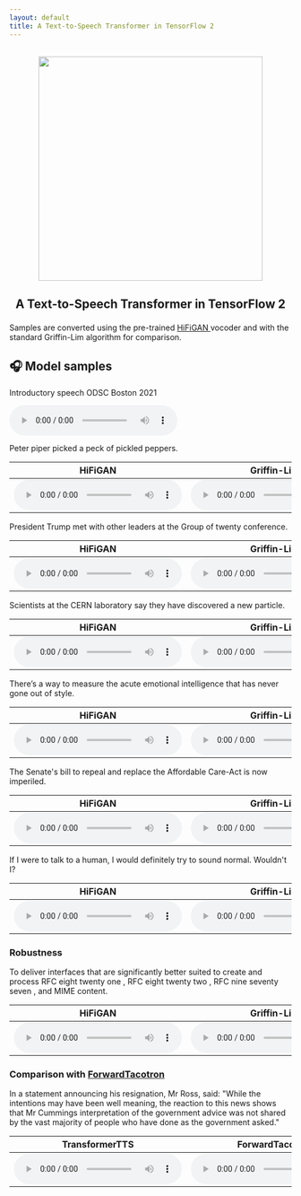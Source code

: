 ```yaml
---
layout: default
title: A Text-to-Speech Transformer in TensorFlow 2
---
```


<p align="center">
    <br>
    <img src="https://raw.githubusercontent.com/as-ideas/TransformerTTS/master/docs/transformer_logo.png" width="400"/>
    <br>
</p>

<h2 align="center">
<p>A Text-to-Speech Transformer in TensorFlow 2</p>
</h2>

<p class="text">Samples are converted using the pre-trained <a href="https://github.com/jik876/hifi-gan"> HiFiGAN </a> vocoder and with the standard Griffin-Lim algorithm for comparison.
</p>

## 🎧 Model samples

<p class="text">Introductory speech ODSC Boston 2021</p>

<audio src="https://github.com/as-ideas/tts_model_outputs/blob/master/LJSpeech_TransformerTTS_hifigan/outputs/presentation_text/presentation_text_ljspeech_hifigan_bdf06b9_95000_new.wav?raw=true" controls preload></audio>


<p class="text">Peter piper picked a peck of pickled peppers.</p>

| <b>HiFiGAN</b> | <b>Griffin-Lim</b> |
|:---:|:---:|
|<audio src="https://github.com/as-ideas/tts_model_outputs/blob/master/LJSpeech_TransformerTTS_hifigan/outputs/test_sentences/test_sentences_ljspeech_hifigan_bdf06b9_95000_6.wav?raw=true" controls preload></audio>|<audio src="https://github.com/as-ideas/tts_model_outputs/blob/master/LJSpeech_TransformerTTS_glim/outputs/test_sentences/test_sentences_ljspeech_bdf06b9_95000_6.wav?raw=true" controls preload></audio>|

<p class="text">President Trump met with other leaders at the Group of twenty conference.</p>

| <b>HiFiGAN</b> | <b>Griffin-Lim</b> |
|:---:|:---:|
|<audio src="https://github.com/as-ideas/tts_model_outputs/blob/master/LJSpeech_TransformerTTS_hifigan/outputs/test_sentences/test_sentences_ljspeech_hifigan_bdf06b9_95000_2.wav?raw=true" controls preload></audio>|<audio src="https://github.com/as-ideas/tts_model_outputs/blob/master/LJSpeech_TransformerTTS_glim/outputs/test_sentences/test_sentences_ljspeech_bdf06b9_95000_2.wav?raw=true" controls preload></audio>|

<p class="text">Scientists at the CERN laboratory say they have discovered a new particle.</p>

| <b>HiFiGAN</b> | <b>Griffin-Lim</b> |
|:---:|:---:|
|<audio src="https://github.com/as-ideas/tts_model_outputs/blob/master/LJSpeech_TransformerTTS_hifigan/outputs/test_sentences/test_sentences_ljspeech_hifigan_bdf06b9_95000_3.wav?raw=true" controls preload></audio>|<audio src="https://github.com/as-ideas/tts_model_outputs/blob/master/LJSpeech_TransformerTTS_glim/outputs/test_sentences/test_sentences_ljspeech_bdf06b9_95000_3.wav?raw=true" controls preload></audio>|

<p class="text">There’s a way to measure the acute emotional intelligence that has never gone out of style.</p>

| <b>HiFiGAN</b> | <b>Griffin-Lim</b> |
|:---:|:---:|
|<audio src="https://github.com/as-ideas/tts_model_outputs/blob/master/LJSpeech_TransformerTTS_hifigan/outputs/test_sentences/test_sentences_ljspeech_hifigan_bdf06b9_95000_4.wav?raw=true" controls preload></audio>|<audio src="https://github.com/as-ideas/tts_model_outputs/blob/master/LJSpeech_TransformerTTS_glim/outputs/test_sentences/test_sentences_ljspeech_bdf06b9_95000_4.wav?raw=true" controls preload></audio>|

<p class="text">The Senate's bill to repeal and replace the Affordable Care-Act is now imperiled.</p>

| <b>HiFiGAN</b> | <b>Griffin-Lim</b> |
|:---:|:---:|
|<audio src="https://github.com/as-ideas/tts_model_outputs/blob/master/LJSpeech_TransformerTTS_hifigan/outputs/test_sentences/test_sentences_ljspeech_hifigan_bdf06b9_95000_5.wav?raw=true" controls preload></audio>|<audio src="https://github.com/as-ideas/tts_model_outputs/blob/master/LJSpeech_TransformerTTS_glim/outputs/test_sentences/test_sentences_ljspeech_bdf06b9_95000_5.wav?raw=true" controls preload></audio>|


<p class="text">If I were to talk to a human, I would definitely try to sound normal. Wouldn't I?</p>

| <b>HiFiGAN</b> | <b>Griffin-Lim</b> |
|:---:|:---:|
|<audio src="https://github.com/as-ideas/tts_model_outputs/blob/master/LJSpeech_TransformerTTS_hifigan/outputs/test_sentences/test_sentences_ljspeech_hifigan_bdf06b9_95000_7.wav?raw=true" controls preload></audio>|<audio src="https://github.com/as-ideas/tts_model_outputs/blob/master/LJSpeech_TransformerTTS_glim/outputs/test_sentences/test_sentences_ljspeech_bdf06b9_95000_7.wav?raw=true" controls preload></audio>|


### Robustness

<p class="text">To deliver interfaces that are significantly better suited to create and process RFC eight twenty one , RFC eight twenty two , RFC nine seventy seven , and MIME content.</p>

| <b>HiFiGAN</b> | <b>Griffin-Lim</b> |
|:---:|:---:|
|<audio src="https://github.com/as-ideas/tts_model_outputs/blob/master/LJSpeech_TransformerTTS_hifigan/outputs/mime_content/mime_content_ljspeech_hifigan_bdf06b9_95000.wav?raw=true" controls preload></audio>|<audio src="https://github.com/as-ideas/tts_model_outputs/blob/master/LJSpeech_TransformerTTS_glim/outputs/mime_content/mime_content_ljspeech_bdf06b9_95000.wav?raw=true" controls preload></audio>|


### Comparison with [ForwardTacotron](https://github.com/as-ideas/ForwardTacotron)
<p class="text"> In a statement announcing his resignation, Mr Ross, said: "While the intentions may have been well meaning, the reaction to this news shows that Mr Cummings interpretation of the government advice was not shared by the vast majority of people who have done as the government asked."</p>

| TransformerTTS | ForwardTacotron |
|:---:|:---:|
|<audio src="https://github.com/as-ideas/tts_model_outputs/blob/master/LJSpeech_TransformerTTS_hifigan/outputs/statement/statement_ljspeech_hifigan_bdf06b9_95000.wav?raw=true" controls preload></audio>|<audio src="https://github.com/as-ideas/tts_model_outputs/blob/master/ljspeech_forward/forward_transformer_comparison.wav?raw=true" controls preload></audio>|
